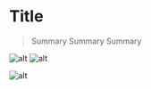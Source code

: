 <!-- title: -->
<!-- created:  -->
<!-- updated:  -->
<!-- categories:  template, readme -->
<!-- tags:  readme, template-->

# Title

> Summary
> Summary
> Summary

![alt](/favicon.ico)
![alt](./no.exsits.png)

<!-- more -->


![alt](http://localhost/blog/images/cover.png)